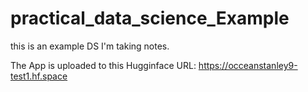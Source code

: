 # practical_data_science_Example
this is an example DS
I'm taking notes.

The App is uploaded to this Hugginface URL: https://occeanstanley9-test1.hf.space